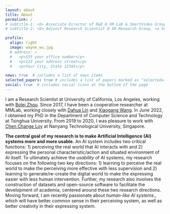 ```yaml
---
layout: about
title: About
permalink: /
# subtitle-1: <b> Associate Director of R&D @ XR-Lab & SmartVideo Group, <a href='https://www.sensetime.com/en'>SenseTime Group Inc.</a></b>
# subtitle-2: <b> Adjunct Research Scientist @ XR-Research Group, <a href='https://www.shlab.org.cn/'>Shanghai AI Lab.</a></b>

profile:
  align: right
  image: wayne_wu.jpg
  # address: >
  #   <p>555 your office number</p>
  #   <p>123 your address street</p>
  #   <p>Your City, State 12345</p>

news: true  # includes a list of news items
selected_papers: true # includes a list of papers marked as "selected={true}"
social: true  # includes social icons at the bottom of the page
---
```


<!-- 

Write your biography here. Tell the world about yourself. Link to your favorite [subreddit](http://reddit.com). You can put a picture in, too. The code is already in, just name your picture `prof_pic.jpg` and put it in the `img/` folder.

Put your address / P.O. box / other info right below your picture. You can also disable any these elements by editing `profile` property of the YAML header of your `_pages/about.md`. Edit `_bibliography/papers.bib` and Jekyll will render your [publications page](/al-folio/publications/) automatically.

Link to your social media connections, too. This theme is set up to use [Font Awesome icons](http://fortawesome.github.io/Font-Awesome/) and [Academicons](https://jpswalsh.github.io/academicons/), like the ones below. Add your Facebook, Twitter, LinkedIn, Google Scholar, or just disable all of them.
 -->

<!-- **About** -->

<!-- <p>Hey, thanks for stopping by! &#128516;</p> -->

I am a Research Scientist at University of California, Los Angeles, working with [Bolei Zhou](https://boleizhou.github.io/). Since 2017, I have been a cooperative researcher at MMLab, working closely with [Dahua Lin](http://dahua.site/) and [Xiaogang Wang](http://www.ee.cuhk.edu.hk/~xgwang/). In June 2022, I obtained my PhD in the Department of Computer Science and Technology at Tsinghua University. From 2019 to 2020, I was pleasure to work with [Chen Change Loy](https://www.mmlab-ntu.com/person/ccloy/) at Nanyang Technological University, Singapore.



**The central goal of my research is to make Artificial Intelligence (AI) systems more and more usable.** An AI system includes two critical functions: 1) perceiving the real world that AI interacts with and 2) expressing the personal characteristic/action and situated environment of AI itself. To ultimately achieve the <em>usability</em> of AI systems, my research focuses on the following two key directions: 1) learning to perceive the real world to make the perceiving more effective with less supervision and 2) learning to generate/re-create the digital world to make the expressing easier with less human intervention. Further, my research also involves the construction of datasets and open-source software to facilitate the development of academia, centered around these two research directions. Moving forward, I am recently passionate about <em>human-like AI systems</em>., which will have better common sense in their perceiving system, as well as better creativity in their expressing system.

